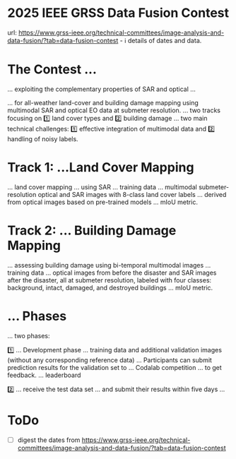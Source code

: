 # 2025 IEEE GRSS Data Fusion Contest

url: https://www.grss-ieee.org/technical-committees/image-analysis-and-data-fusion/?tab=data-fusion-contest - ℹ️ details of dates and data.



# The Contest ...

... exploiting the complementary properties of SAR and optical ...

... for all-weather land-cover and building damage mapping using multimodal SAR and optical EO data at submeter resolution. ... two tracks focusing on 1️⃣ land cover types and 2️⃣ building damage ... two main technical challenges: 1️⃣ effective integration of multimodal data and 2️⃣ handling of noisy labels.

# Track 1: ...Land Cover Mapping

... land cover mapping ... using SAR ... training data ... multimodal submeter-resolution optical and SAR images with 8-class land cover labels ... derived from optical images based on pre-trained models ... mIoU metric.

# Track 2: ... Building Damage Mapping

... assessing building damage using bi-temporal multimodal images ... training data ... optical images from before the disaster and SAR images after the disaster, all at submeter resolution, labeled with four classes: background, intact, damaged, and destroyed buildings ... mIoU metric.

# ... Phases

... two phases:

1️⃣ ... Development phase ... training data and additional validation images (without any corresponding reference data) ... Participants can submit prediction results for the validation set to ... Codalab competition ... to get feedback. ... leaderboard 

2️⃣ ... receive the test data set ... and submit their results within five days ...




# ToDo
- [ ] digest the dates from https://www.grss-ieee.org/technical-committees/image-analysis-and-data-fusion/?tab=data-fusion-contest
